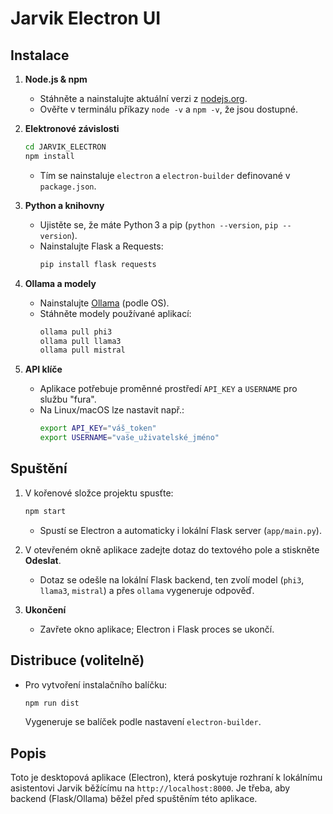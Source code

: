 # Jarvik Electron UI

## Instalace

1. **Node.js & npm**  
   - Stáhněte a nainstalujte aktuální verzi z [nodejs.org](https://nodejs.org/).  
   - Ověřte v terminálu příkazy `node -v` a `npm -v`, že jsou dostupné.

2. **Elektronové závislosti**  
   ```bash
   cd JARVIK_ELECTRON
   npm install
   ```  
   - Tím se nainstaluje `electron` a `electron-builder` definované v `package.json`.

3. **Python a knihovny**  
   - Ujistěte se, že máte Python 3 a pip (`python --version`, `pip --version`).  
   - Nainstalujte Flask a Requests:  
     ```bash
     pip install flask requests
     ```

4. **Ollama a modely**  
   - Nainstalujte [Ollama](https://ollama.com/) (podle OS).  
   - Stáhněte modely používané aplikací:  
     ```bash
     ollama pull phi3
     ollama pull llama3
     ollama pull mistral
     ```

5. **API klíče**  
   - Aplikace potřebuje proměnné prostředí `API_KEY` a `USERNAME` pro službu "fura".  
   - Na Linux/macOS lze nastavit např.:  
     ```bash
     export API_KEY="váš_token"
     export USERNAME="vaše_uživatelské_jméno"
     ```

## Spuštění

1. V kořenové složce projektu spusťte:
   ```bash
   npm start
   ```
   - Spustí se Electron a automaticky i lokální Flask server (`app/main.py`).

2. V otevřeném okně aplikace zadejte dotaz do textového pole a stiskněte **Odeslat**.  
   - Dotaz se odešle na lokální Flask backend, ten zvolí model (`phi3`, `llama3`, `mistral`) a přes `ollama` vygeneruje odpověď.

3. **Ukončení**  
   - Zavřete okno aplikace; Electron i Flask proces se ukončí.

## Distribuce (volitelně)

- Pro vytvoření instalačního balíčku:
  ```bash
  npm run dist
  ```
  Vygeneruje se balíček podle nastavení `electron-builder`.

## Popis

Toto je desktopová aplikace (Electron), která poskytuje rozhraní k lokálnímu asistentovi Jarvik běžícímu na `http://localhost:8000`. Je třeba, aby backend (Flask/Ollama) běžel před spuštěním této aplikace.

